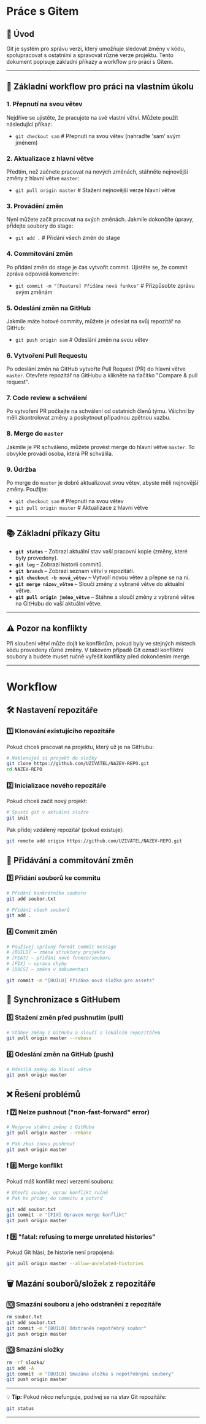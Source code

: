 # Práce s Gitem

## 📝 Úvod
Git je systém pro správu verzí, který umožňuje sledovat změny v kódu, spolupracovat s ostatními a spravovat různé verze projektu. Tento dokument popisuje základní příkazy a workflow pro práci s Gitem.

---

## 🔄 Základní workflow pro práci na vlastním úkolu

### 1. **Přepnutí na svou větev**
Nejdříve se ujistěte, že pracujete na své vlastní větvi. Můžete použít následující příkaz:
- `git checkout sam`  # Přepnutí na svou větev (nahraďte 'sam' svým jménem)

### 2. **Aktualizace z hlavní větve**
Předtím, než začnete pracovat na nových změnách, stáhněte nejnovější změny z hlavní větve `master`:
- `git pull origin master`  # Stažení nejnovější verze hlavní větve

### 3. **Provádění změn**
Nyní můžete začít pracovat na svých změnách. Jakmile dokončíte úpravy, přidejte soubory do stage:
- `git add .`  # Přidání všech změn do stage

### 4. **Commitování změn**
Po přidání změn do stage je čas vytvořit commit. Ujistěte se, že commit zpráva odpovídá konvencím:
- `git commit -m "[Feature] Přidána nová funkce"`  # Přizpůsobte zprávu svým změnám

### 5. **Odeslání změn na GitHub**
Jakmile máte hotové commity, můžete je odeslat na svůj repozitář na GitHub:
- `git push origin sam`  # Odeslání změn na svou větev

### 6. **Vytvoření Pull Requestu**
Po odeslání změn na GitHub vytvořte Pull Request (PR) do hlavní větve `master`. Otevřete repozitář na GitHubu a klikněte na tlačítko "Compare & pull request".

### 7. **Code review a schválení**
Po vytvoření PR počkejte na schválení od ostatních členů týmu. Všichni by měli zkontrolovat změny a poskytnout případnou zpětnou vazbu.

### 8. **Merge do `master`**
Jakmile je PR schváleno, můžete provést merge do hlavní větve `master`. To obvykle provádí osoba, která PR schválila.

### 9. **Údržba**
Po merge do `master` je dobré aktualizovat svou větev, abyste měli nejnovější změny. Použijte:
- `git checkout sam`  # Přepnutí na svou větev
- `git pull origin master`  # Aktualizace z hlavní větve

---

## 📚 Základní příkazy Gitu

- **`git status`** – Zobrazí aktuální stav vaší pracovní kopie (změny, které byly provedeny).
- **`git log`** – Zobrazí historii commitů.
- **`git branch`** – Zobrazí seznam větví v repozitáři.
- **`git checkout -b nová_větev`** – Vytvoří novou větev a přepne se na ni.
- **`git merge název_větve`** – Sloučí změny z vybrané větve do aktuální větve.
- **`git pull origin jméno_větve`** – Stáhne a sloučí změny z vybrané větve na GitHubu do vaší aktuální větve.

---

## ⚠️ Pozor na konflikty

Při sloučení větví může dojít ke konfliktům, pokud byly ve stejných místech kódu provedeny různé změny. V takovém případě Git označí konfliktní soubory a budete muset ručně vyřešit konflikty před dokončením merge.

---

# Workflow

## 🛠️ Nastavení repozitáře

### 1️⃣ Klonování existujícího repozitáře
Pokud chceš pracovat na projektu, který už je na GitHubu:
```sh
# Naklonuješ si projekt do složky
git clone https://github.com/UZIVATEL/NAZEV-REPO.git
cd NAZEV-REPO
```

### 2️⃣ Inicializace nového repozitáře
Pokud chceš začít nový projekt:
```sh
# Spustí git v aktuální složce
git init
```
Pak přidej vzdálený repozitář (pokud existuje):
```sh
git remote add origin https://github.com/UZIVATEL/NAZEV-REPO.git
```

## 🚀 Přidávání a commitování změn

### 3️⃣ Přidání souborů ke commitu
```sh
# Přidání konkrétního souboru
git add soubor.txt

# Přidání všech souborů
git add .
```

### 4️⃣ Commit změn
```sh
# Používej správný formát commit message
# [BUILD] – změna struktury projektu
# [FEAT] – přidání nové funkce/souboru
# [FIX] – oprava chyby
# [DOCS] – změna v dokumentaci

git commit -m "[BUILD] Přidána nová složka pro assets"
```

## 🔄 Synchronizace s GitHubem

### 5️⃣ Stažení změn před pushnutím (pull)
```sh
# Stáhne změny z GitHubu a sloučí s lokálním repozitářem
git pull origin master --rebase
```

### 6️⃣ Odeslání změn na GitHub (push)
```sh
# Odesílá změny do hlavní větve
git push origin master
```

## ❌ Řešení problémů

### ❗ 7️⃣ Nelze pushnout ("non-fast-forward" error)
```sh
# Nejprve stáhni změny z GitHubu
git pull origin master --rebase

# Pak zkus znovu pushnout
git push origin master
```

### ❗ 8️⃣ Merge konflikt
Pokud máš konflikt mezi verzemi souboru:
```sh
# Otevři soubor, oprav konflikt ručně
# Pak ho přidej do commitu a potvrď

git add soubor.txt
git commit -m "[FIX] Opraven merge konflikt"
git push origin master
```

### ❗ 9️⃣ "fatal: refusing to merge unrelated histories"
Pokud Git hlásí, že historie není propojená:
```sh
git pull origin master --allow-unrelated-histories
```

## 🗑️ Mazání souborů/složek z repozitáře

### 🔟 Smazání souboru a jeho odstranění z repozitáře
```sh
rm soubor.txt
git add soubor.txt
git commit -m "[BUILD] Odstraněn nepotřebný soubor"
git push origin master
```

### 🔟 Smazání složky
```sh
rm -rf slozka/
git add -A
git commit -m "[BUILD] Smazána složka s nepotřebnými soubory"
git push origin master
```

---
💡 **Tip:** Pokud něco nefunguje, podívej se na stav Git repozitáře:
```sh
git status
```
---
